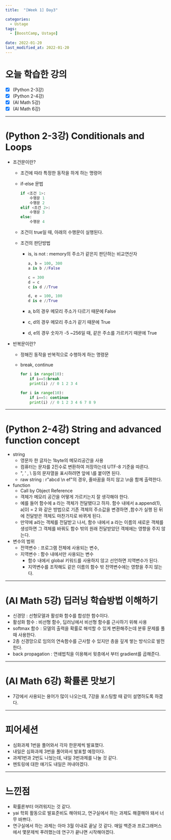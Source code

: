 ```yaml
---
title:  "[Week 1] Day3"

categories:
  - Ustage
tags:
  - [BoostCamp, Ustage]
 
date: 2022-01-20
last_modified_at: 2022-01-20
---
```


# 오늘 학습한 강의

- [x] (Python 2-3강) 
- [x] (Python 2-4강)
- [x] (AI Math 5강)
- [x] (AI Math 6강)

---

# (Python 2-3강) Conditionals and Loops

* 조건문이란?

  * 조건에 따라 특정한 동작을 하게 하는 명령어

  * if-else 문법

    ```python
    if <조건 1>:
    	수행문 1
    	수행문 2
    elif <조건 2>:
    	수행문 3
    else:
    	수행문 4
    ```

  * 조건이 true일 때, 아래의 수행문이 실행된다.

  * 조건의 판단방법

    * is, is not : memory의 주소가 같은지 판단하는 비교연산자

      ```python
      a, b = 100, 300
      a is b //False 
      
      c = 300
      d = c
      c is d //True
      
      d, e = 100, 100
      d is e //True
      ```

    * a, b의 경우 메모리 주소가 다르기 때문에 False

    * c, d의 경우 메모리 주소가 같기 때문에 True

    * d, e의 경우 숫자가 -5 ~256일 때, 같은 주소를 가르키기 때문에 True

* 반복문이란?

  * 정해진 동작을 반복적으로 수행하게 하는 명령문

  * break, continue

    ```python
    for i in range(10):
    	if i==5:break
    	print(i) // 0 1 2 3 4
    
    for i in range(10):
    	if i==5: continue
    	print(i) // 0 1 2 3 4 6 7 8 9
    ```



---

#  (Python 2-4강) String and advanced function concept

* string
  * 영문자 한 글자는 1byte의 메모리공간을 사용
  * 컴퓨터는 문자를 2진수로 변환하여 저장하는데 UTF-8 기준을 따른다.
  * ", ' , \ 등의 문자열을 표시하려면 앞에 \를 붙이면 된다.
  * raw string : r"abcd \n ef"의 경우, 줄바꿈을 하지 않고 \n을 함께 출력한다.
* function
  * Call by Object Reference
  * 객체가 메모리 공간을 어떻게 가르키는지 잘 생각해야 한다.
  * 예를 들어 함수에 a 라는 객체가 전달됐다고 하자. 함수 내에서 a.append(1), a[0] = 2 와 같은 방법으로 기존 객체의 주소값을 변경하면 ,함수가 실행 된 뒤에 전달받은 객체도 마찬가지로 바뀌게 된다.
  * 만약에 a라는 객체를 전달받고 나서, 함수 내에서 a 라는 이름의 새로운 객체를 생성하면 그 객체를 바꿔도 함수 밖의 원래 전달받았던 객체에는 영향을 주지 않는다.
* 변수의 범위
  * 전역변수 : 프로그램 전체에 사용되는 변수,
  * 지역변수 : 함수 내에서만 사용되는 변수
    * 함수 내에서 global 키워드를 사용하지 않고 선언하면 지역변수가 된다.
    * 지역변수를 조작해도 같은 이름의 함수 밖 전역변수에는 영향을 주지 않는다.

---

# (AI Math 5강) 딥러닝 학습방법 이해하기

* 신경망 : 선형모델과 활성화 함수를 합성한 함수이다.
* 활성화 함수 :  비선형 함수, 딥러닝에서 비선형 함수를 근사하기 위해 사용
* softmax 함수 : 모델의 출력을 확률로 해석할 수 있게 변환해주는데 분류 문제를 풀 때 사용한다.
*  2층 신경망으로 임의의 연속함수를 근사할 수 있지만 층을 깊게 쌓는 방식으로 발전한다.
* back propagation : 연쇄법칙을 이용해서 윗층에서 부터 gradient를 곱해준다.



---

# (AI Math 6강) 확률론 맛보기

* 7강에서 사용되는 용어가 많이 나오는데, 7강을 포스팅할 때 같이 설명하도록 하겠다.



___

# 피어세션

* 심화과제 1번을 풀어와서 각자 한문제씩 발표했다.
* 내일은 심화과제 3번을 풀어와서 발표할 예정이다.
* 과제1번과 2번도 나눴는데, 내일 3번과제를 나눌 것 같다.
* 멘토링에 대한 얘기도 내일은 꺼내야겠다.

___

# 느낀점

* 확률론부터 어려워지는 것 같다.
* yai 학회 활동으로 발표준비도 해야되고, 연구실에서 하는 과제도 해결해야 돼서 너무 바쁘다.
* 연구실에서 하는 과제는 아마 3월 이내로 끝날 것 같다. 매일 백준과 프로그래머스에서 몇문제씩 푸려했는데 연구가 끝나면 시작해야겠다.




